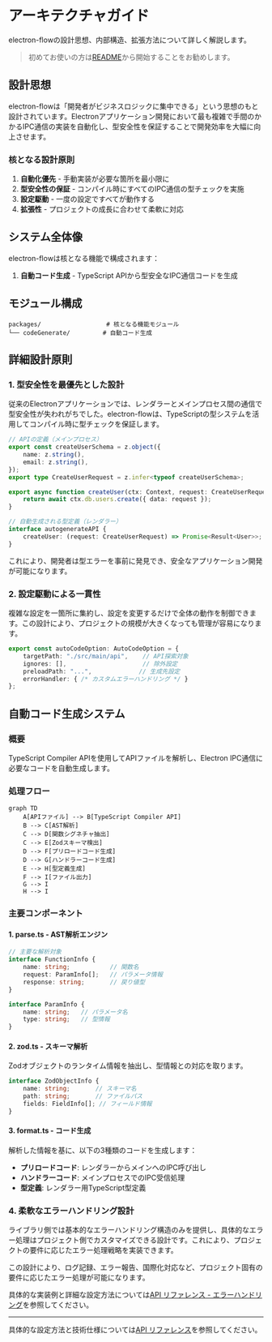 # アーキテクチャガイド

electron-flowの設計思想、内部構造、拡張方法について詳しく解説します。

> 初めてお使いの方は[README](./README.md)から開始することをお勧めします。

## 設計思想

electron-flowは「開発者がビジネスロジックに集中できる」という思想のもと設計されています。Electronアプリケーション開発において最も複雑で手間のかかるIPC通信の実装を自動化し、型安全性を保証することで開発効率を大幅に向上させます。

### 核となる設計原則

1. **自動化優先** - 手動実装が必要な箇所を最小限に
2. **型安全性の保証** - コンパイル時にすべてのIPC通信の型チェックを実施
3. **設定駆動** - 一度の設定ですべてが動作する
4. **拡張性** - プロジェクトの成長に合わせて柔軟に対応

## システム全体像

electron-flowは核となる機能で構成されます：

1. **自動コード生成** - TypeScript APIから型安全なIPC通信コードを生成

## モジュール構成

```
packages/                  # 核となる機能モジュール
└── codeGenerate/         # 自動コード生成
```

## 詳細設計原則

### 1. 型安全性を最優先とした設計

従来のElectronアプリケーションでは、レンダラーとメインプロセス間の通信で型安全性が失われがちでした。electron-flowは、TypeScriptの型システムを活用してコンパイル時に型チェックを保証します。

```typescript
// APIの定義（メインプロセス）
export const createUserSchema = z.object({
    name: z.string(),
    email: z.string(),
});
export type CreateUserRequest = z.infer<typeof createUserSchema>;

export async function createUser(ctx: Context, request: CreateUserRequest) {
    return await ctx.db.users.create({ data: request });
}

// 自動生成される型定義（レンダラー）
interface autogenerateAPI {
    createUser: (request: CreateUserRequest) => Promise<Result<User>>;
}
```

これにより、開発者は型エラーを事前に発見でき、安全なアプリケーション開発が可能になります。

### 2. 設定駆動による一貫性

複雑な設定を一箇所に集約し、設定を変更するだけで全体の動作を制御できます。この設計により、プロジェクトの規模が大きくなっても管理が容易になります。

```typescript
export const autoCodeOption: AutoCodeOption = {
    targetPath: "./src/main/api",    // API探索対象
    ignores: [],                     // 除外設定
    preloadPath: "...",             // 生成先設定
    errorHandler: { /* カスタムエラーハンドリング */ }
};
```


## 自動コード生成システム

### 概要

TypeScript Compiler APIを使用してAPIファイルを解析し、Electron IPC通信に必要なコードを自動生成します。

### 処理フロー

```mermaid
graph TD
    A[APIファイル] --> B[TypeScript Compiler API]
    B --> C[AST解析]
    C --> D[関数シグネチャ抽出]
    C --> E[Zodスキーマ検出]
    D --> F[プリロードコード生成]
    D --> G[ハンドラーコード生成]
    E --> H[型定義生成]
    F --> I[ファイル出力]
    G --> I
    H --> I
```

### 主要コンポーネント

#### 1. parse.ts - AST解析エンジン

```typescript
// 主要な解析対象
interface FunctionInfo {
    name: string;           // 関数名
    request: ParamInfo[];   // パラメータ情報
    response: string;       // 戻り値型
}

interface ParamInfo {
    name: string;   // パラメータ名
    type: string;   // 型情報
}
```

#### 2. zod.ts - スキーマ解析

Zodオブジェクトのランタイム情報を抽出し、型情報との対応を取ります。

```typescript
interface ZodObjectInfo {
    name: string;       // スキーマ名
    path: string;       // ファイルパス
    fields: FieldInfo[]; // フィールド情報
}
```

#### 3. format.ts - コード生成

解析した情報を基に、以下の3種類のコードを生成します：

- **プリロードコード**: レンダラーからメインへのIPC呼び出し
- **ハンドラーコード**: メインプロセスでのIPC受信処理
- **型定義**: レンダラー用TypeScript型定義

### 4. 柔軟なエラーハンドリング設計

ライブラリ側では基本的なエラーハンドリング構造のみを提供し、具体的なエラー処理はプロジェクト側でカスタマイズできる設計です。これにより、プロジェクトの要件に応じたエラー処理戦略を実装できます。

この設計により、ログ記録、エラー報告、国際化対応など、プロジェクト固有の要件に応じたエラー処理が可能になります。

具体的な実装例と詳細な設定方法については[API リファレンス - エラーハンドリング](./02-API-REFERENCE.md#エラーハンドリング)を参照してください。





---

具体的な設定方法と技術仕様については[API リファレンス](./02-API-REFERENCE.md)を参照してください。